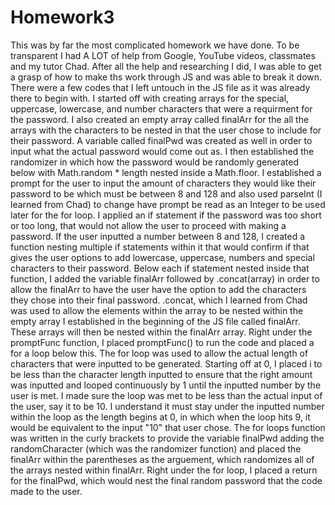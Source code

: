 # Homework3
This was by far the most complicated homework we have done. To be transparent I had A LOT of help from Google, YouTube videos, classmates and my tutor Chad. After all the help and researching I did, I was able to get a grasp of how to make ths work through JS and was able to break it down. There were a few codes that I left untouch in the JS file as it was already there to begin with. I started off with creating arrays for the special, uppercase, lowercase, and number characters that were a requirment for the password. I also created an empty array called finalArr for the all the arrays with the characters to be nested in that the user chose to include for their password. A variable called finalPwd was created as well in order to input what the actual password would come out as. I then established the randomizer in which how the password would be randomly generated below with Math.random * length nested inside a Math.floor.  I established a prompt for the user to input the amount of characters they would like their password to be which must be between 8 and 128 and also used parseInt (I learned from Chad) to change have prompt be read as an Integer to be used later for the for loop. I applied an if statement if the password was too short or too long,  that would not allow the user to proceed with making a password. If the user inputted a number between 8 and 128, I created a function nesting multiple if statements within it that would confirm if that gives the user options to add lowercase, uppercase, numbers and special characters to their password. Below each if statement nested inside that function, I added the variable finalArr followed by .concat(array) in order to allow the finalArr to have the user have the option to add the characters they chose into their final password. .concat, which I learned from Chad was used to allow the elements within the array to be nested within the empty array I established in the beginning of the JS file called finalArr. These arrays will then be nested within the finalArr array. Right under the promptFunc function, I placed promptFunc() to run the code and placed a for a loop below this. The for loop was used to allow the actual length of characters that were inputted to be generated. Starting off at 0, I placed i to be less than the character length inputted to ensure that the right amount was inputted and looped continuously by 1 until the inputted number by the user is met. I made sure the loop was met to be less than the actual input of the user, say it to be 10. I understand it must stay under the inputted number within the loop as the length begins at 0, in which when the loop hits 9, it would be equivalent to the input "10" that user chose. The for loops function was written in the curly brackets to provide the variable finalPwd adding the randomCharacter (which was the randomizer function) and placed the finalArr within the parentheses as the arguement, which randomizes all of the arrays nested within finalArr. Right under the for loop, I placed a return for the finalPwd, which would nest the final random password that the code made to the user.
